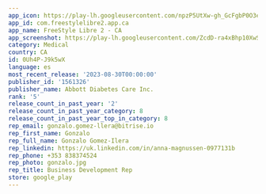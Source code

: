 ```yaml
---
app_icon: https://play-lh.googleusercontent.com/npzP5UtXw-gh_GcFgbP0O3eEMtYPi0l0U-XEvvupZD4ibqeEaBQVJMdT75iw7IrcQtk
app_id: com.freestylelibre2.app.ca
app_name: FreeStyle Libre 2 - CA
app_screenshot: https://play-lh.googleusercontent.com/ZcdD-ra4xBhp10XwSvNpx2oeO8RxLdVBsbYEHnjln6xZceZZB-bT44Wd8kv45TGPzAY
category: Medical
country: CA
id: 0Uh4P-J9k5wX
language: es
most_recent_release: '2023-08-30T00:00:00'
publisher_id: '1561326'
publisher_name: Abbott Diabetes Care Inc.
rank: '5'
release_count_in_past_year: '2'
release_count_in_past_year_category: 8
release_count_in_past_year_top_in_category: 8
rep_email: gonzalo.gomez-llera@bitrise.io
rep_first_name: Gonzalo
rep_full_name: Gonzalo Gomez-Ilera
rep_linkedin: https://uk.linkedin.com/in/anna-magnussen-0977131b
rep_phone: +353 838374524
rep_photo: gonzalo.jpg
rep_title: Business Development Rep
store: google_play
---
```

